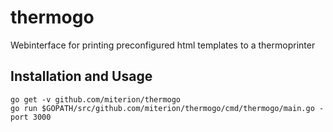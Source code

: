 # thermogo

Webinterface for printing preconfigured html templates to a thermoprinter

## Installation and Usage
```
go get -v github.com/miterion/thermogo
go run $GOPATH/src/github.com/miterion/thermogo/cmd/thermogo/main.go -port 3000
```
